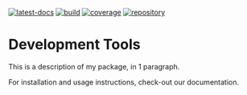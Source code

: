 [![latest-docs](https://img.shields.io/badge/docs-latest-orange.svg)](https://www.idiap.ch/software/bob/docs/bob/devtools/master/sphinx/index.html)
[![build](https://gitlab.idiap.ch/bob/devtools/badges/master/pipeline.svg)](https://gitlab.idiap.ch/bob/devtools/commits/master)
[![coverage](https://gitlab.idiap.ch/bob/devtools/badges/master/coverage.svg)](https://www.idiap.ch/software/bob/docs/bob/devtools/master/coverage/index.html)
[![repository](https://img.shields.io/badge/gitlab-project-0000c0.svg)](https://gitlab.idiap.ch/bob/devtools)

# Development Tools

This is a description of my package, in 1 paragraph.

For installation and usage instructions, check-out our documentation.
